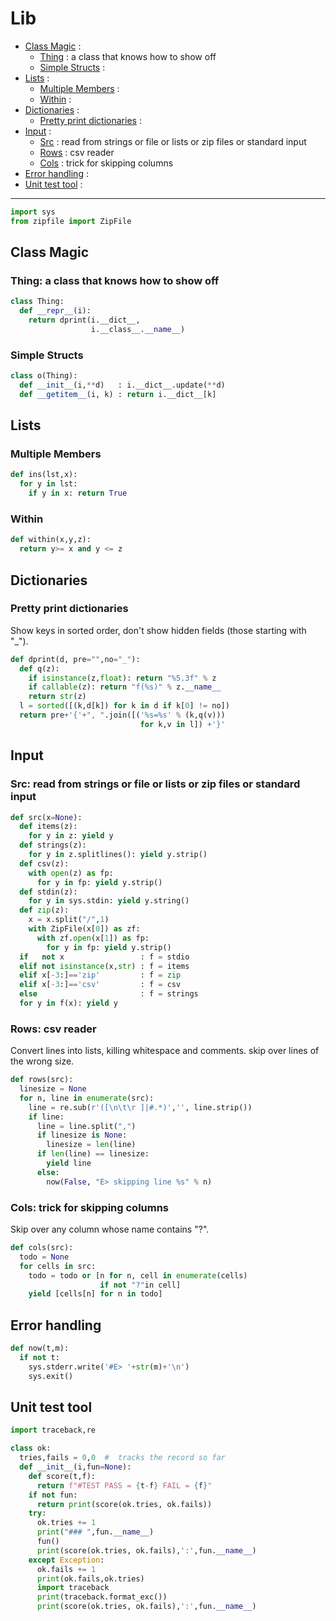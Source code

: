 # Lib

- [Class Magic](#class-magic) : 
  - [Thing](#thing-a-class-that-knows-how-to-show-off) : a class that knows how to show off
  - [Simple Structs](#simple-structs) : 
- [Lists](#lists) : 
  - [Multiple Members](#multiple-members) : 
  - [Within](#within) : 
- [Dictionaries](#dictionaries) : 
  - [Pretty print dictionaries](#pretty-print-dictionaries) : 
- [Input](#input) : 
  - [Src](#src-read-from-strings-or-file-or-lists-or-zip-files-or-standard-input) : read from strings or file or lists or zip files or standard input
  - [Rows](#rows-csv-reader) : csv reader
  - [Cols](#cols-trick-for-skipping-columns) : trick for skipping columns
- [Error handling](#error-handling) : 
- [Unit test tool](#unit-test-tool) : 

---------------

```py
import sys
from zipfile import ZipFile
```

## Class Magic
### Thing: a class that knows how to show off
```py
class Thing:
  def __repr__(i):
    return dprint(i.__dict__, 
                  i.__class__.__name__)
```
### Simple Structs

```py
class o(Thing):
  def __init__(i,**d)   : i.__dict__.update(**d)
  def __getitem__(i, k) : return i.__dict__[k]
```

## Lists
### Multiple Members
```py
def ins(lst,x):
  for y in lst:
    if y in x: return True
```

### Within 
```py
def within(x,y,z):
  return y>= x and y <= z
```

## Dictionaries
### Pretty print dictionaries
Show keys in sorted order, don't show 
hidden fields (those starting with "\_").

```py
def dprint(d, pre="",no="_"):
  def q(z):
    if isinstance(z,float): return "%5.3f" % z
    if callable(z): return "f(%s)" % z.__name__
    return str(z)
  l = sorted([(k,d[k]) for k in d if k[0] != no])
  return pre+'{'+", ".join([('%s=%s' % (k,q(v))) 
                             for k,v in l]) +'}'
```
## Input 
### Src: read from strings or file or lists or zip files or standard input

```py
def src(x=None):
  def items(z):
    for y in z: yield y
  def strings(z):
    for y in z.splitlines(): yield y.strip()
  def csv(z):
    with open(z) as fp:
      for y in fp: yield y.strip()
  def stdin(z):
    for y in sys.stdin: yield y.string()
  def zip(z):
    x = x.split("/",1)
    with ZipFile(x[0]) as zf:
      with zf.open(x[1]) as fp:
        for y in fp: yield y.strip()
  if   not x                 : f = stdio
  elif not isinstance(x,str) : f = items
  elif x[-3:]=='zip'         : f = zip
  elif x[-3:]=='csv'         : f = csv
  else                       : f = strings
  for y in f(x): yield y
```
### Rows: csv reader
Convert lines into lists, killing whitespace
and comments. skip over lines of the wrong size.

```py
def rows(src):
  linesize = None
  for n, line in enumerate(src):
    line = re.sub(r'([\n\t\r ]|#.*)','', line.strip())
    if line:
      line = line.split(",")
      if linesize is None:
        linesize = len(line)
      if len(line) == linesize:
        yield line
      else:
        now(False, "E> skipping line %s" % n)
```

### Cols: trick for skipping columns
Skip over any column whose name contains "?".
```py
def cols(src):
  todo = None
  for cells in src:
    todo = todo or [n for n, cell in enumerate(cells)
                    if not "?"in cell]
    yield [cells[n] for n in todo]
```
##  Error handling
```py
def now(t,m):
  if not t:
    sys.stderr.write('#E> '+str(m)+'\n')
    sys.exit()
```

## Unit test tool
```py
import traceback,re

class ok:
  tries,fails = 0,0  #  tracks the record so far
  def __init__(i,fun=None):
    def score(t,f): 
      return f"#TEST PASS = {t-f} FAIL = {f}"
    if not fun:     
      return print(score(ok.tries, ok.fails))
    try:
      ok.tries += 1
      print("### ",fun.__name__)
      fun()
      print(score(ok.tries, ok.fails),':',fun.__name__)
    except Exception:
      ok.fails += 1
      print(ok.fails,ok.tries)
      import traceback
      print(traceback.format_exc())
      print(score(ok.tries, ok.fails),':',fun.__name__)
```


